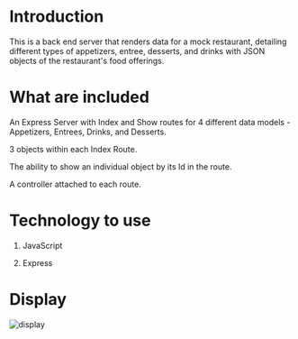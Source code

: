 # Introduction

This is a back end server that renders data for a mock restaurant, detailing different types of appetizers, entree, desserts, and drinks with JSON objects of the restaurant's food offerings.

# What are included

An Express Server with Index and Show routes for 4 different data models - Appetizers, Entrees, Drinks, and Desserts.

3 objects within each Index Route.

The ability to show an individual object by its Id in the route.

A controller attached to each route.

# Technology to use

1. JavaScript
   
2. Express

# Display

![display](https://github.com/jiamliu/express_restaurant_menu/assets/139939637/84e8cb29-b868-4be7-a2ce-1387d9874a69)


